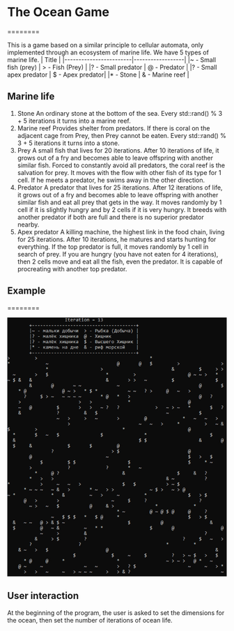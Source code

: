 # The Ocean Game
========

This is a game based on a similar principle to cellular automata, only implemented through an ecosystem of marine life. We have 5 types of marine life.
|                   Title                   |
|------------------------|------------------|
|~ - Small fish (prey)   | > - Fish (Prey)  |
|? - Small predator      | @ - Predator     |
|? - Small apex predator | $ - Apex predator|
|* - Stone               | & - Marine reef  |
    

## Marine life
1. Stone 
An ordinary stone at the bottom of the sea. Every std::rand() % 3 + 5 iterations it turns into a marine reef.
2. Marine reef
Provides shelter from predators. If there is coral on the adjacent cage from Prey, then Prey cannot be eaten. Every std::rand() % 3 + 5 iterations it turns into a stone.
3. Prey
A small fish that lives for 20 iterations. After 10 iterations of life, it grows out of a fry and becomes able to leave offspring with another similar fish. Forced to constantly avoid all predators, the coral reef is the salvation for prey. It moves with the flow with other fish of its type for 1 cell. If he meets a predator, he swims away in the other direction.
4. Predator
A predator that lives for 25 iterations. After 12 iterations of life, it grows out of a fry and becomes able to leave offspring with another similar fish and eat all prey that gets in the way. It moves randomly by 1 cell if it is slightly hungry and by 2 cells if it is very hungry. It breeds with another predator if both are full and there is no superior predator nearby.
5. Apex predator
A killing machine, the highest link in the food chain, living for 25 iterations. After 10 iterations, he matures and starts hunting for everything. If the top predator is full, it moves randomly by 1 cell in search of prey. If you are hungry (you have not eaten for 4 iterations), then 2 cells move and eat all the fish, even the predator. It is capable of procreating with another top predator.

## Example
========

![Logotype](ocean_game.jpg)

## User interaction
At the beginning of the program, the user is asked to set the dimensions for the ocean, then set the number of iterations of ocean life.

